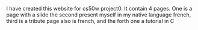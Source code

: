 I have created this website for cs50w project0. It contain 4 pages. One is a page with a slide the second present myself in my native language french, third is a tribute page also is french, and the forth one a tutorial in C